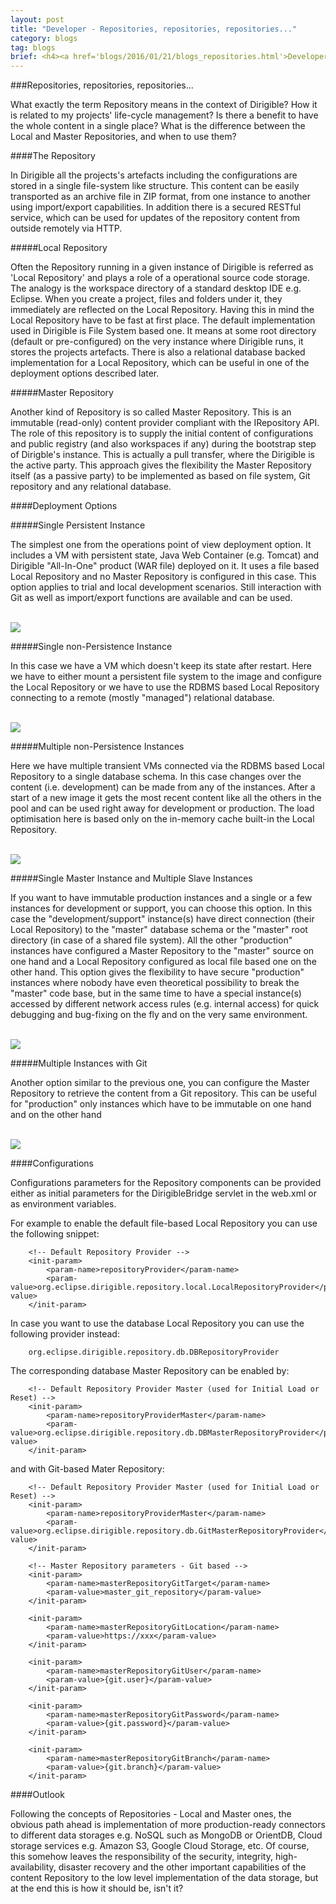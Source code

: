 ```yaml
---
layout: post
title: "Developer - Repositories, repositories, repositories..."
category: blogs
tag: blogs
brief: <h4><a href='blogs/2016/01/21/blogs_repositories.html'>Developer - Repositories, repositories, repositories...</a></h4> <sub class="post-info">January 21, 2016 by Nedelcho Delchev</sub></br>What exactly the term Repository means in the context of Dirigible...<br>
---
```


###Repositories, repositories, repositories...

What exactly the term Repository means in the context of Dirigible?
How it is related to my projects' life-cycle management?
Is there a benefit to have the whole content in a single place?
What is the difference between the Local and Master Repositories, and when to use them?

####The Repository


In Dirigible all the projects's artefacts including the configurations are stored in a single file-system like structure.
This content can be easily transported as an archive file in ZIP format, from one instance to another using import/export capabilities.
In addition there is a secured RESTful service, which can be used for updates of the repository content from outside remotely via HTTP.

#####Local Repository

Often the Repository running in a given instance of Dirigible is referred as 'Local Repository' and plays a role of a operational source code storage.
The analogy is the workspace directory of a standard desktop IDE e.g. Eclipse.
When you create a project, files and folders under it, they immediately are reflected on the Local Repository.
Having this in mind the Local Repository have to be fast at first place.
The default implementation used in Dirigible is File System based one.
It means at some root directory (default or pre-configured) on the very instance where Dirigible runs, it stores the projects artefacts.
There is also a relational database backed implementation for a Local Repository, which can be useful in one of the deployment options described later.

#####Master Repository

Another kind of Repository is so called Master Repository. This is an immutable (read-only) content provider compliant with the IRepository API.
The role of this repository is to supply the initial content of configurations and public registry (and also workspaces if any) 
during the bootstrap step of Dirigble's instance. This is actually a pull transfer, where the Dirigible is the active party.
This approach gives the flexibility the Master Repository itself (as a passive party) 
to be implemented as based on file system, Git repository and any relational database.

####Deployment Options


#####Single Persistent Instance

The simplest one from the operations point of view deployment option. It includes a VM with persistent state, Java Web Container (e.g. Tomcat) and 
Dirigible "All-In-One" product (WAR file) deployed on it. It uses a file based Local Repository and no Master Repository is configured in this case.
This option applies to trial and local development scenarios. Still interaction with Git as well as import/export functions are available and can be used.

<br>
<img src="/img/posts/repositories/single_persistent.png"/>
<br>

#####Single non-Persistence Instance

In this case we have a VM which doesn't keep its state after restart. Here we have to either mount a persistent file system to the image and 
configure the Local Repository or we have to use the RDBMS based Local Repository connecting to a remote (mostly "managed") relational database.

<br>
<img src="/img/posts/repositories/single_non_persistent.png"/>
<br>


#####Multiple non-Persistence Instances

Here we have multiple transient VMs connected via the RDBMS based Local Repository to a single database schema. In this case changes over the content
(i.e. development) can be made from any of the instances. After a start of a new image it gets the most recent content like all the others in the pool 
and can be used right away for development or production. The load optimisation here is based only on the in-memory cache built-in the Local Repository.

<br>
<img src="/img/posts/repositories/multiple_non_persistent.png"/>
<br>


#####Single Master Instance and Multiple Slave Instances

If you want to have immutable production instances and a single or a few instances for development or support, you can choose this option.
In this case the "development/support" instance(s) have direct connection (their Local Repository) to the "master" database schema 
or the "master" root directory (in case of a shared file system).
All the other "production" instances have configured a Master Repository to the "master" source on one hand 
and a Local Repository configured as local file based one on the other hand.
This option gives the flexibility to have secure "production" instances where nobody have even theoretical possibility 
to break the "master" code base, but in the same time to have a special instance(s) accessed by different network access rules 
(e.g. internal access) for quick debugging and bug-fixing on the fly and on the very same environment.

<br>
<img src="/img/posts/repositories/master_slave.png"/>
<br>


#####Multiple Instances with Git

Another option similar to the previous one, you can configure the Master Repository to retrieve the content from a Git repository.
This can be useful for "production" only instances which have to be immutable on one hand and on the other hand 

<br>
<img src="/img/posts/repositories/multiple_git.png"/>
<br>


####Configurations

Configurations parameters for the Repository components can be provided either as initial parameters 
for the DirigibleBridge servlet in the web.xml or as environment variables.

For example to enable the default file-based Local Repository you can use the following snippet:

		<!-- Default Repository Provider --> 
		<init-param>
			<param-name>repositoryProvider</param-name>
			<param-value>org.eclipse.dirigible.repository.local.LocalRepositoryProvider</param-value>
		</init-param>
		
In case you want to use the database Local Repository you can use the following provider instead:

		org.eclipse.dirigible.repository.db.DBRepositoryProvider
		
The corresponding database Master Repository can be enabled by:

		<!-- Default Repository Provider Master (used for Initial Load or Reset) -->
		<init-param>
			<param-name>repositoryProviderMaster</param-name>
			<param-value>org.eclipse.dirigible.repository.db.DBMasterRepositoryProvider</param-value>
		</init-param>
		
and with Git-based Mater Repository:

		<!-- Default Repository Provider Master (used for Initial Load or Reset) -->
		<init-param>
			<param-name>repositoryProviderMaster</param-name>
			<param-value>org.eclipse.dirigible.repository.db.GitMasterRepositoryProvider</param-value>
		</init-param>
		
		<!-- Master Repository parameters - Git based -->
		<init-param>
			<param-name>masterRepositoryGitTarget</param-name>
			<param-value>master_git_repository</param-value>
		</init-param>
		
		<init-param>
			<param-name>masterRepositoryGitLocation</param-name>
			<param-value>https://xxx</param-value>
		</init-param>
		
		<init-param>
			<param-name>masterRepositoryGitUser</param-name>
			<param-value>{git.user}</param-value>
		</init-param>
		
		<init-param>
			<param-name>masterRepositoryGitPassword</param-name>
			<param-value>{git.password}</param-value>
		</init-param>
		
		<init-param>
			<param-name>masterRepositoryGitBranch</param-name>
			<param-value>{git.branch}</param-value>
		</init-param>

		
####Outlook

Following the concepts of Repositories - Local and Master ones, the obvious path ahead is
implementation of more production-ready connectors to different data storages 
e.g. NoSQL such as MongoDB or OrientDB, Cloud storage services e.g. Amazon S3, Google Cloud Storage, etc.
Of course, this somehow leaves the responsibility of the security, integrity, high-availability, disaster recovery 
and the other important capabilities of the content Repository to the low level implementation of the data storage,
but at the end this is how it should be, isn't it?




